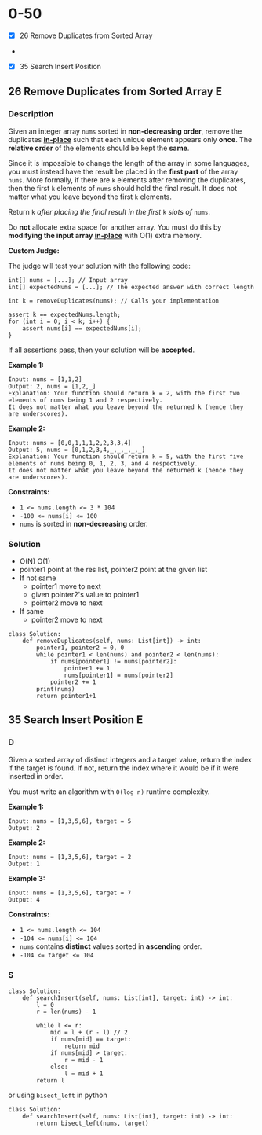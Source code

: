 # 0-50

* [x] 26 Remove Duplicates from Sorted Array
*
* [x] 35 Search Insert Position

## 26 Remove Duplicates from Sorted Array E

### Description



Given an integer array `nums` sorted in **non-decreasing order**, remove the duplicates [**in-place**](https://en.wikipedia.org/wiki/In-place\_algorithm) such that each unique element appears only **once**. The **relative order** of the elements should be kept the **same**.

Since it is impossible to change the length of the array in some languages, you must instead have the result be placed in the **first part** of the array `nums`. More formally, if there are `k` elements after removing the duplicates, then the first `k` elements of `nums` should hold the final result. It does not matter what you leave beyond the first `k` elements.

Return `k` _after placing the final result in the first_ `k` _slots of_ `nums`.

Do **not** allocate extra space for another array. You must do this by **modifying the input array** [**in-place**](https://en.wikipedia.org/wiki/In-place\_algorithm) with O(1) extra memory.

**Custom Judge:**

The judge will test your solution with the following code:

```
int[] nums = [...]; // Input array
int[] expectedNums = [...]; // The expected answer with correct length

int k = removeDuplicates(nums); // Calls your implementation

assert k == expectedNums.length;
for (int i = 0; i < k; i++) {
    assert nums[i] == expectedNums[i];
}
```

If all assertions pass, then your solution will be **accepted**.

&#x20;

**Example 1:**

```
Input: nums = [1,1,2]
Output: 2, nums = [1,2,_]
Explanation: Your function should return k = 2, with the first two elements of nums being 1 and 2 respectively.
It does not matter what you leave beyond the returned k (hence they are underscores).
```

**Example 2:**

```
Input: nums = [0,0,1,1,1,2,2,3,3,4]
Output: 5, nums = [0,1,2,3,4,_,_,_,_,_]
Explanation: Your function should return k = 5, with the first five elements of nums being 0, 1, 2, 3, and 4 respectively.
It does not matter what you leave beyond the returned k (hence they are underscores).
```

&#x20;

**Constraints:**

* `1 <= nums.length <= 3 * 104`
* `-100 <= nums[i] <= 100`
* `nums` is sorted in **non-decreasing** order.

### Solution

* O(N) O(1)
* pointer1 point at the res list, pointer2 point at the given list
* If not same
  * pointer1 move to next
  * given pointer2's value to pointer1
  * pointer2 move to next
* If same
  * pointer2 move to next

```
class Solution:
    def removeDuplicates(self, nums: List[int]) -> int:
        pointer1, pointer2 = 0, 0
        while pointer1 < len(nums) and pointer2 < len(nums):
            if nums[pointer1] != nums[pointer2]:
                pointer1 += 1
                nums[pointer1] = nums[pointer2]
            pointer2 += 1
        print(nums)
        return pointer1+1
```

## 35 Search Insert Position E

### D



Given a sorted array of distinct integers and a target value, return the index if the target is found. If not, return the index where it would be if it were inserted in order.

You must write an algorithm with `O(log n)` runtime complexity.

&#x20;

**Example 1:**

```
Input: nums = [1,3,5,6], target = 5
Output: 2
```

**Example 2:**

```
Input: nums = [1,3,5,6], target = 2
Output: 1
```

**Example 3:**

```
Input: nums = [1,3,5,6], target = 7
Output: 4
```

&#x20;

**Constraints:**

* `1 <= nums.length <= 104`
* `-104 <= nums[i] <= 104`
* `nums` contains **distinct** values sorted in **ascending** order.
* `-104 <= target <= 104`

### S

```
class Solution:
    def searchInsert(self, nums: List[int], target: int) -> int:
        l = 0
        r = len(nums) - 1
        
        while l <= r:
            mid = l + (r - l) // 2
            if nums[mid] == target:
                return mid
            if nums[mid] > target:
                r = mid - 1
            else:
                l = mid + 1
        return l
```

or using `bisect_left` in python

```
class Solution:
    def searchInsert(self, nums: List[int], target: int) -> int:
        return bisect_left(nums, target)
```
